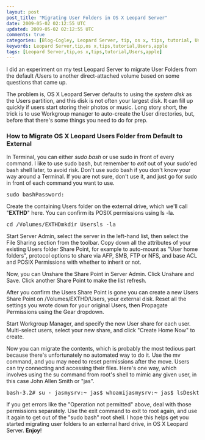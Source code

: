 ```yaml
---           
layout: post
post_title: "Migrating User Folders in OS X Leopard Server"
date: 2009-05-02 02:12:55 UTC
updated: 2009-05-02 02:12:55 UTC
comments: true
categories: [Blog-Cogley, Leopard Server, tip, os x, tips, tutorial, Users, apple]
keywords: Leopard Server,tip,os x,tips,tutorial,Users,apple
tags: [Leopard Server,tip,os x,tips,tutorial,Users,apple]
---
```

 

I did an experiment on my test Leopard Server to migrate User Folders from the default /Users to another direct-attached volume based on some questions that came up. 


The problem is, OS X Leopard Server defaults to using the _system disk_ as the Users partition, and this disk is not often your largest disk. It can fill up quickly if users start storing their photos or music. Long story short, the trick is to use Workgroup manager to auto-create the User directories, but, before that there's some things you need to do for prep.

### How to Migrate OS X Leopard Users Folder from Default to External

In Terminal, you can either _sudo bash_ or use sudo in front of every command. I like to use sudo bash, but remember to _exit_ out of your sudo'ed bash shell later, to avoid risk. Don't use sudo bash if you don't know your way around a Terminal. If you are not sure, don't use it, and just go for sudo in front of each command you want to use.

<pre>sudo bashPassword:</pre>
Create the containing Users folder on the external drive, which we'll call "**EXTHD**" here. You can confirm its POSIX permissions using ls -la.

<pre>cd /Volumes/EXTHDmkdir Usersls -la</pre>
Start Server Admin, select the server in the left-hand list, then select the File Sharing section from the toolbar. Copy down all the attributes of your existing Users folder Share Point, for example to auto-mount as "User home folders", protocol options to share via AFP, SMB, FTP or NFS, and base ACL and POSIX Permissions with whether to inherit or not. 


Now, you can Unshare the Share Point in Server Admin. Click Unshare and Save. Click another Share Point to make the list refresh.


After you confirm the Users Share Point is gone you can create a new Users Share Point on /Volumes/EXTHD/Users, your external disk. Reset all the settings you wrote down for your original Users, then Propagate Permissions using the Gear dropdown. 


Start Workgroup Manager, and specify the new User share for each user. Multi-select users, select your new share, and click "Create Home Now" to create. 


Now you can migrate the contents, which is probably the most tedious part because there's unfortunately no automated way to do it. Use the mv command, and you may need to reset permissions after the move. Users can try connecting and accessing their files. Here's one way, which involves using the su command from root's shell to mimic any given user, in this case John Allen Smith or "jas". 

<pre>bash-3.2# su - jasmysrv:~ jas$ whoamijasmysrv:~ jas$ lsDesktop Documents Downloads Library Movies Music Pictures Public Sitesmysrv:~ jas$ pwd/Network/Servers/mysrv.mydomain.com/Volumes/EXTHD/Users/jasmysrv:~ jas$ cd Documents/mysrv:Documents jas$ lsAbout Stacks.pdfmysrv:Documents jas$ mv /Users/jas/Documents/* .mv: ./myfile.txt: set owner/group (was: 1034/80): Operation not permitted</pre>
If you get errors like the "Operation not permitted" above, deal with those permissions separately. Use the exit command to exit to root again, and use it again to get out of the "sudo bash" root shell. I hope this helps get you started migrating user folders to an external hard drive, in OS X Leopard Server. **Enjoy**! 

